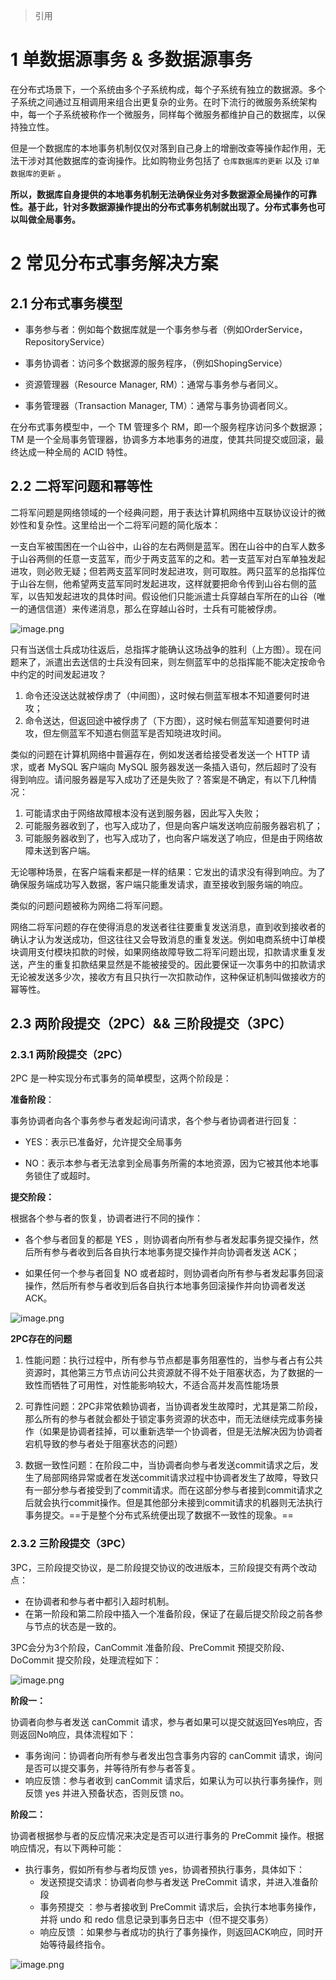 >引用
>

# 1 单数据源事务 & 多数据源事务

在分布式场景下，一个系统由多个子系统构成，每个子系统有独立的数据源。多个子系统之间通过互相调用来组合出更复杂的业务。在时下流行的微服务系统架构中，每一个子系统被称作一个微服务，同样每个微服务都维护自己的数据库，以保持独立性。

但是一个数据库的本地事务机制仅仅对落到自己身上的增删改查等操作起作用，无法干涉对其他数据库的查询操作。比如购物业务包括了 `仓库数据库的更新` 以及 `订单数据库的更新` 。

**所以，数据库自身提供的本地事务机制无法确保业务对多数据源全局操作的可靠性。基于此，针对多数据源操作提出的分布式事务机制就出现了。分布式事务也可以叫做全局事务。**

# 2 常见分布式事务解决方案

## 2.1 分布式事务模型

- 事务参与者：例如每个数据库就是一个事务参与者（例如OrderService，RepositoryService）

- 事务协调者：访问多个数据源的服务程序，（例如ShopingService）

- 资源管理器（Resource Manager, RM）：通常与事务参与者同义。

- 事务管理器（Transaction Manager, TM）：通常与事务协调者同义。

在分布式事务模型中，一个 TM 管理多个 RM，即一个服务程序访问多个数据源；TM 是一个全局事务管理器，协调多方本地事务的进度，使其共同提交或回滚，最终达成一种全局的 ACID 特性。

## 2.2 二将军问题和幂等性

二将军问题是网络领域的一个经典问题，用于表达计算机网络中互联协议设计的微妙性和复杂性。这里给出一个二将军问题的简化版本：

一支白军被围困在一个山谷中，山谷的左右两侧是蓝军。困在山谷中的白军人数多于山谷两侧的任意一支蓝军，而少于两支蓝军的之和。若一支蓝军对白军单独发起进攻，则必败无疑；但若两支蓝军同时发起进攻，则可取胜。两只蓝军的总指挥位于山谷左侧，他希望两支蓝军同时发起进攻，这样就要把命令传到山谷右侧的蓝军，以告知发起进攻的具体时间。假设他们只能派遣士兵穿越白军所在的山谷（唯一的通信信道）来传递消息，那么在穿越山谷时，士兵有可能被俘虏。

![image.png](https://raw.githubusercontent.com/michik0/notes-image/master/20230312222238.png)

只有当送信士兵成功往返后，总指挥才能确认这场战争的胜利（上方图）。现在问题来了，派遣出去送信的士兵没有回来，则左侧蓝军中的总指挥能不能决定按命令中约定的时间发起进攻？

1. 命令还没送达就被俘虏了（中间图），这时候右侧蓝军根本不知道要何时进攻；
2. 命令送达，但返回途中被俘虏了（下方图），这时候右侧蓝军知道要何时进攻，但左侧蓝军不知道右侧蓝军是否知晓进攻时间。

类似的问题在计算机网络中普遍存在，例如发送者给接受者发送一个 HTTP 请求，或者 MySQL 客户端向 MySQL 服务器发送一条插入语句，然后超时了没有得到响应。请问服务器是写入成功了还是失败了？答案是不确定，有以下几种情况：

1. 可能请求由于网络故障根本没有送到服务器，因此写入失败；
2. 可能服务器收到了，也写入成功了，但是向客户端发送响应前服务器宕机了；
3. 可能服务器收到了，也写入成功了，也向客户端发送了响应，但是由于网络故障未送到客户端。

无论哪种场景，在客户端看来都是一样的结果：它发出的请求没有得到响应。为了确保服务端成功写入数据，客户端只能重发请求，直至接收到服务端的响应。

类似的问题问题被称为网络二将军问题。

网络二将军问题的存在使得消息的发送者往往要重复发送消息，直到收到接收者的确认才认为发送成功，但这往往又会导致消息的重复发送。例如电商系统中订单模块调用支付模块扣款的时候，如果网络故障导致二将军问题出现，扣款请求重复发送，产生的重复扣款结果显然是不能被接受的。因此要保证一次事务中的扣款请求无论被发送多少次，接收方有且只执行一次扣款动作，这种保证机制叫做接收方的幂等性。

## 2.3 两阶段提交（2PC）&& 三阶段提交（3PC）

### 2.3.1 两阶段提交（2PC）

2PC 是一种实现分布式事务的简单模型，这两个阶段是：

**准备阶段**：

事务协调者向各个事务参与者发起询问请求，各个参与者协调者进行回复：

- YES：表示已准备好，允许提交全局事务

- NO：表示本参与者无法拿到全局事务所需的本地资源，因为它被其他本地事务锁住了或超时。

**提交阶段：**

根据各个参与者的恢复，协调者进行不同的操作：

- 各个参与者回复的都是 YES ，则协调者向所有参与者发起事务提交操作，然后所有参与者收到后各自执行本地事务提交操作并向协调者发送 ACK；

- 如果任何一个参与者回复 NO 或者超时，则协调者向所有参与者发起事务回滚操作，然后所有参与者收到后各自执行本地事务回滚操作并向协调者发送 ACK。

![image.png](https://raw.githubusercontent.com/michik0/notes-image/master/20230313111703.png)

**2PC存在的问题**

1. 性能问题：执行过程中，所有参与节点都是事务阻塞性的，当参与者占有公共资源时，其他第三方节点访问公共资源就不得不处于阻塞状态，为了数据的一致性而牺牲了可用性，对性能影响较大，不适合高并发高性能场景

2. 可靠性问题：2PC非常依赖协调者，当协调者发生故障时，尤其是第二阶段，那么所有的参与者就会都处于锁定事务资源的状态中，而无法继续完成事务操作（如果是协调者挂掉，可以重新选举一个协调者，但是无法解决因为协调者宕机导致的参与者处于阻塞状态的问题）

3. 数据一致性问题：在阶段二中，当协调者向参与者发送commit请求之后，发生了局部网络异常或者在发送commit请求过程中协调者发生了故障，导致只有一部分参与者接受到了commit请求。而在这部分参与者接到commit请求之后就会执行commit操作。但是其他部分未接到commit请求的机器则无法执行事务提交。==于是整个分布式系统便出现了数据不一致性的现象。==

### 2.3.2 三阶段提交（3PC）

3PC，三阶段提交协议，是二阶段提交协议的改进版本，三阶段提交有两个改动点：

- 在协调者和参与者中都引入超时机制。
- 在第一阶段和第二阶段中插入一个准备阶段，保证了在最后提交阶段之前各参与节点的状态是一致的。

3PC会分为3个阶段，CanCommit 准备阶段、PreCommit 预提交阶段、DoCommit 提交阶段，处理流程如下：

![image.png](https://raw.githubusercontent.com/michik0/notes-image/master/20230313112755.png?token=ARKCCAC26UDTYURZB7BFFRTEB2MHY)

**阶段一：**

协调者向参与者发送 canCommit 请求，参与者如果可以提交就返回Yes响应，否则返回No响应，具体流程如下：

- 事务询问：协调者向所有参与者发出包含事务内容的 canCommit 请求，询问是否可以提交事务，并等待所有参与者答复。
- 响应反馈：参与者收到 canCommit 请求后，如果认为可以执行事务操作，则反馈 yes 并进入预备状态，否则反馈 no。

**阶段二：**

协调者根据参与者的反应情况来决定是否可以进行事务的 PreCommit 操作。根据响应情况，有以下两种可能：
- 执行事务，假如所有参与者均反馈 yes，协调者预执行事务，具体如下：
	- 发送预提交请求：协调者向参与者发送 PreCommit 请求，并进入准备阶段
	- 事务预提交 ：参与者接收到 PreCommit 请求后，会执行本地事务操作，并将 undo 和 redo 信息记录到事务日志中（但不提交事务）
	- 响应反馈 ：如果参与者成功的执行了事务操作，则返回ACK响应，同时开始等待最终指令。

![image.png](https://raw.githubusercontent.com/michik0/notes-image/master/20230313114614.png)

